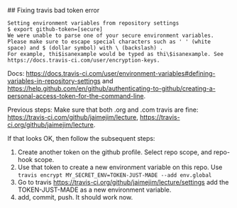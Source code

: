 ## Fixing travis bad token error

```
Setting environment variables from repository settings
$ export github-token=[secure]
We were unable to parse one of your secure environment variables.
Please make sure to escape special characters such as ' ' (white space) and $ (dollar symbol) with \ (backslash) .
For example, thi$isanexample would be typed as thi\$isanexample. See https://docs.travis-ci.com/user/encryption-keys.
````

Docs: <https://docs.travis-ci.com/user/environment-variables#defining-variables-in-repository-settings> and <https://help.github.com/en/github/authenticating-to-github/creating-a-personal-access-token-for-the-command-line>.

Previous steps:
Make sure that both .org and .com travis are fine: <https://travis-ci.com/github/jaimejim/lecture>, <https://travis-ci.org/github/jaimejim/lecture>.

If that looks OK, then follow the subsequent steps:

1. Create another token on the github profile. Select repo scope, and repo-hook scope.
2. Use that token to create a new environment variable on this repo. Use `travis encrypt MY_SECRET_ENV=TOKEN-JUST-MADE --add env.global`
3. Go to travis <https://travis-ci.org/github/jaimejim/lecture/settings> add the TOKEN-JUST-MADE as a new environment variable.
4. add, commit, push. It should work now.
